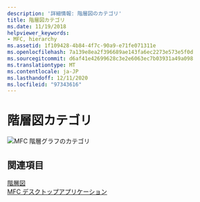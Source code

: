 ```yaml
---
description: '詳細情報: 階層図のカテゴリ'
title: 階層図カテゴリ
ms.date: 11/19/2018
helpviewer_keywords:
- MFC, hierarchy
ms.assetid: 1f109428-4b84-4f7c-90a9-e71fe071311e
ms.openlocfilehash: 7a139e8ea2f396689ae143fa6ec2273e573e5f0d
ms.sourcegitcommit: d6af41e42699628c3e2e6063ec7b03931a49a098
ms.translationtype: MT
ms.contentlocale: ja-JP
ms.lasthandoff: 12/11/2020
ms.locfileid: "97343616"
---
```

# <a name="hierarchy-chart-categories"></a>階層図カテゴリ

![MFC 階層グラフのカテゴリ](../mfc/media/vc369r1.png "MFC 階層グラフ カテゴリ")

## <a name="see-also"></a>関連項目

[階層図](hierarchy-chart.md)<br/>
[MFC デスクトップアプリケーション](mfc-desktop-applications.md)
